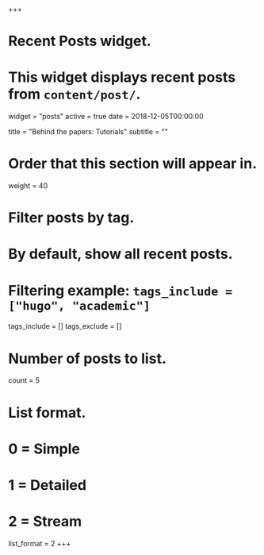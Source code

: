 +++
# Recent Posts widget.
# This widget displays recent posts from `content/post/`.
widget = "posts"
active = true
date = 2018-12-05T00:00:00

title = "Behind the papers: Tutorials"
subtitle = ""

# Order that this section will appear in.
weight = 40

# Filter posts by tag.
#  By default, show all recent posts.
#  Filtering example: `tags_include = ["hugo", "academic"]`
tags_include = []
tags_exclude = []

# Number of posts to list.
count = 5

# List format.
#   0 = Simple
#   1 = Detailed
#   2 = Stream
list_format = 2
+++

